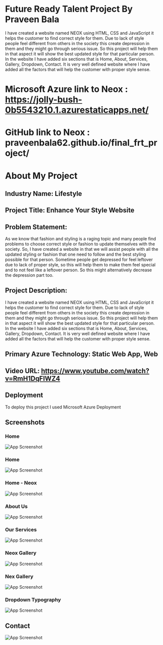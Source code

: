 
# Future Ready Talent Project By Praveen Bala

I have created a website named NEOX using HTML, CSS and JavaScript it helps the customer to find correct style for them. Due to lack of style people feel different from others in the society this create depression in them and they might go through serious issue. So this project will help them in that aspect it will show the best updated style for that particular person. In the website I have added six sections that is Home, About, Services, Gallery, Dropdown, Contact. It is very well defined website where I have added all the factors that will help the customer with proper style sense.

# Microsoft Azure link to Neox : https://jolly-bush-0b5543210.1.azurestaticapps.net/

# GitHub link to Neox : praveenbala62.github.io/final_frt_project/

# About My Project

## Industry Name: Lifestyle

## Project Title: Enhance Your Style Website

## Problem Statement:

As we know that fashion and styling is a raging topic and many people find problems to choose correct style or fashion to update themselves with the society. So, I have created a website in that we will assist people with all the updated styling or fashion that one need to follow and the best styling possible for that person. Sometime people get depressed for feel leftover due to lack of proper style, so this will help them to make them feel special and to not feel like a leftover person. So this might alternatively decrease the depression part too.

## Project Description:

I have created a website named NEOX using HTML, CSS and JavaScript it helps the customer to find correct style for them. Due to lack of style people feel different from others in the society this create depression in them and they might go through serious issue. So this project will help them in that aspect it will show the best updated style for that particular person. In the website I have added six sections that is Home, About, Services, Gallery, Dropdown, Contact. It is very well defined website where I have added all the factors that will help the customer with proper style sense.

## Primary Azure Technology: Static Web App, Web

## Video URL: https://www.youtube.com/watch?v=RmH1DqFIWZ4

## Deployment

To deploy this project I used Microsoft Azure Deployment


## Screenshots
### Home

![App Screenshot](https://user-images.githubusercontent.com/105816414/180622184-14335c58-60ff-46d6-823a-8b9e397a21c1.png)
### Home

![App Screenshot](https://user-images.githubusercontent.com/105816414/180621949-657c08b6-8380-443b-a76b-fd359f60f688.png)
### Home - Neox

![App Screenshot](https://user-images.githubusercontent.com/105816414/180622059-1f6a5b80-2178-4ef4-9cf4-39089d232652.png)
### About Us

![App Screenshot](https://user-images.githubusercontent.com/105816414/180622257-fc453565-7d62-4f2c-a711-e2c98269c65f.png)
### Our Services

![App Screenshot](https://user-images.githubusercontent.com/105816414/180622093-7f3aae46-8db6-483a-99fc-b1a96842a273.png)
### Neox Gallery

![App Screenshot](https://user-images.githubusercontent.com/105816414/180622104-ce11c920-fb41-4055-83d5-c7126cb0d62f.png)
### Nex Gallery

![App Screenshot](https://user-images.githubusercontent.com/105816414/180622119-5bffcf8e-60a3-4c70-b252-ce3bbf1eb37c.png)
### Dropdown Typography

![App Screenshot](https://user-images.githubusercontent.com/105816414/180622138-36bebe21-c538-4c50-8a09-4ef4a3cc790a.png)
## Contact

![App Screenshot](https://user-images.githubusercontent.com/105816414/180622146-290ca76a-4f82-4342-b773-aeb6ffb2e28f.png)

